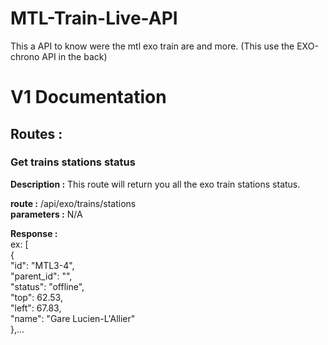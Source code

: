 # **MTL-Train-Live-API**
This a API to know were the mtl exo train are and more. (This use the EXO-chrono API in the back)

# V1 Documentation

## Routes :

### Get trains stations status
**Description :** This route will return you all the exo train stations status.

**route :** /api/exo/trains/stations  
**parameters :** N/A  

**Response :**   
ex: [  
    {  
        "id": "MTL3-4",  
        "parent_id": "",  
        "status": "offline",  
        "top": 62.53,  
        "left": 67.83,  
        "name": "Gare Lucien-L'Allier"  
    },...  
    
    


